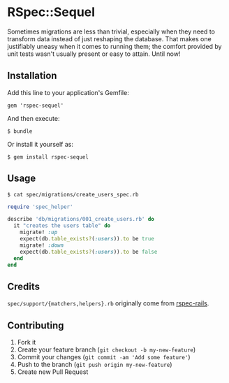 # RSpec::Sequel

Sometimes migrations are less than trivial, especially when they need to transform data instead of just reshaping the database.
That makes one justifiably uneasy when it comes to running them; the comfort provided by unit tests wasn't usually present or easy to attain. Until now!

## Installation

Add this line to your application's Gemfile:

    gem 'rspec-sequel'

And then execute:

    $ bundle

Or install it yourself as:

    $ gem install rspec-sequel

## Usage

    $ cat spec/migrations/create_users_spec.rb
    
```ruby
require 'spec_helper'

describe 'db/migrations/001_create_users.rb' do
  it "creates the users table" do
    migrate! :up
    expect(db.table_exists?(:users)).to be true
    migrate! :down
    expect(db.table_exists?(:users)).to be false
  end
end
```

## Credits

`spec/support/{matchers,helpers}.rb` originally come from [rspec-rails](https://github.com/rspec/rspec-rails).

## Contributing

1. Fork it
2. Create your feature branch (`git checkout -b my-new-feature`)
3. Commit your changes (`git commit -am 'Add some feature'`)
4. Push to the branch (`git push origin my-new-feature`)
5. Create new Pull Request

